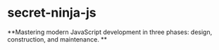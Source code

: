 # secret-ninja-js

**Mastering modern JavaScript development in three phases: design, construction, and maintenance. **